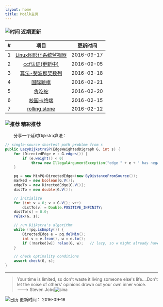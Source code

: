 ```yaml
---
layout: home
title: Moilk主页
---
```

### ![时间]({{site.baseurl}}/img/myLogo/time.png) 近期更新  

| # | 项目 | 更新时间 |  
| :--:| :--: | :---: |  
| 1 | [Linux图形化系统监视器]({{site.baseurl}}/2016/09/17/SystemMonitor) | 2016-09-17 |  
| 2 | [ccf认证(更新中)]({{site.baseurl}}/blog/category/#CCF) | 2016-09-05 |  
| 3 | [算法-斐波那契数列]({{site.baseurl}}/blog/2016/03/18/algorithms01/) |2016-03-18 |  
| 4 | [国际跳棋]({{site.baseurl}}/2016/02/21/draught) |2016-02-21 |  
| 5 | [贪吃蛇]({{site.baseurl}}/2016/02/20/snake) |2016-02-20 |  
| 6 | [校园卡终端]({{site.baseurl}}/2016/02/15/CampusCardTerminal) |2016-02-15 |  
| 7 | [rolling stone]({{site.baseurl}}/blog/2016/02/01/RollingStone/) | 2016-02-12 |

### ![推荐]({{site.baseurl}}/img/myLogo/tuijian.png) 精彩推荐  
　　分享一个延时Dijkstra算法：  

```java
// single-source shortest path problem from s
public LazyDijkstraSP(EdgeWeightedDigraph G, int s) {
    for (DirectedEdge e : G.edges()) { 
        if (e.weight() < 0)
            throw new IllegalArgumentException("edge " + e + " has negative weight");
    }

    pq = new MinPQ<DirectedEdge>(new ByDistanceFromSource());
    marked = new boolean[G.V()];
    edgeTo = new DirectedEdge[G.V()];
    distTo = new double[G.V()];

    // initialize
    for (int v = 0; v < G.V(); v++)
        distTo[v] = Double.POSITIVE_INFINITY;
    distTo[s] = 0.0;
    relax(G, s);

    // run Dijkstra's algorithm
    while (!pq.isEmpty()) {
        DirectedEdge e = pq.delMin();
        int v = e.from(), w = e.to();
        if (!marked[w]) relax(G, w);   // lazy, so w might already have been relaxed
    }

    // check optimality conditions
    assert check(G, s);
}
```



************************
> Your time is limited, so don't waste it living someone else's life.…Don't let the noise of others' opinions drown out your own inner voice.  
———> Steven Jobs![sina]({{site.baseurl}}/img/px16/jobs.png)  

![日历]({{site.baseurl}}/img/rili.png) 更新时间： 2016-09-18  